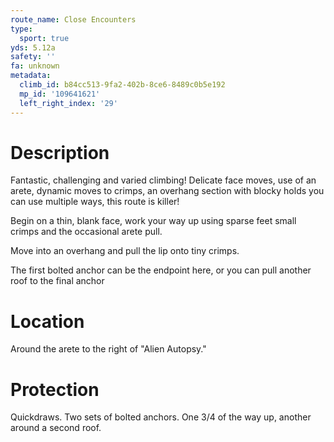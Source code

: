 ```yaml
---
route_name: Close Encounters
type:
  sport: true
yds: 5.12a
safety: ''
fa: unknown
metadata:
  climb_id: b84cc513-9fa2-402b-8ce6-8489c0b5e192
  mp_id: '109641621'
  left_right_index: '29'
---
```

# Description
Fantastic, challenging and varied climbing!  Delicate face moves, use of an arete, dynamic moves to crimps, an overhang section with blocky holds you can use multiple ways, this route is killer!

Begin on a thin, blank face, work your way up using sparse feet small crimps and the occasional arete pull.

Move into an overhang and pull the lip onto tiny crimps.

The first bolted anchor can be the endpoint here, or you can pull another roof to the final anchor

# Location
Around the arete to the right of "Alien Autopsy."

# Protection
Quickdraws.  Two sets of bolted anchors.  One 3/4 of the way up, another around a second roof.
